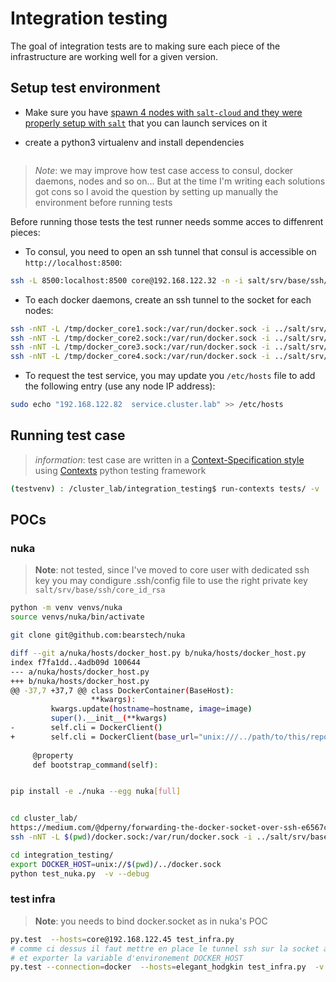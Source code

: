 # Integration testing

The goal of integration tests are to making sure each piece of the
infrastructure are working well for a given version.


## Setup test environment

* Make sure you have [spawn 4 nodes with `salt-cloud` and they were properly
  setup with `salt`](../README.md) that you can launch services on it

* create a python3 virtualenv and install dependencies

```bash

```

> *Note*: we may improve how test case access to consul, docker daemons, nodes
> and so on... But at the time I'm writing each solutions got cons so
> I avoid the question by setting up manually the environment before running
> tests

Before running those tests the test runner needs somme acces to diffenrent
pieces:

* To consul, you need to open an ssh tunnel that consul is accessible on
  ``http://localhost:8500``:

```bash
ssh -L 8500:localhost:8500 core@192.168.122.32 -n -i salt/srv/base/ssh/core_id_rsa
```

* To each docker daemons, create an ssh tunnel to the socket for each nodes:

```bash
ssh -nNT -L /tmp/docker_core1.sock:/var/run/docker.sock -i ../salt/srv/base/ssh/core_id_rsa core@192.168.122.193
ssh -nNT -L /tmp/docker_core2.sock:/var/run/docker.sock -i ../salt/srv/base/ssh/core_id_rsa core@192.168.122.27
ssh -nNT -L /tmp/docker_core3.sock:/var/run/docker.sock -i ../salt/srv/base/ssh/core_id_rsa core@192.168.122.32
ssh -nNT -L /tmp/docker_core4.sock:/var/run/docker.sock -i ../salt/srv/base/ssh/core_id_rsa core@192.168.122.82
```

* To request the test service, you may update you ``/etc/hosts`` file to add
  the following entry (use any node IP address):

```bash
sudo echo "192.168.122.82  service.cluster.lab" >> /etc/hosts
```


## Running test case

> *information*: test case are written in a [Context-Specification style](
> http://contexts.readthedocs.io/en/v0.11.2/#about) using [Contexts](
> http://contexts.readthedocs.io) python testing framework


```bash
(testvenv) : /cluster_lab/integration_testing$ run-contexts tests/ -v

```

## POCs

### nuka

> **Note**: not tested, since I've moved to core user with dedicated ssh key
> you may condigure .ssh/config file to use the right private key
> ``salt/srv/base/ssh/core_id_rsa``

```bash
python -m venv venvs/nuka
source venvs/nuka/bin/activate

git clone git@github.com:bearstech/nuka

diff --git a/nuka/hosts/docker_host.py b/nuka/hosts/docker_host.py
index f7fa1dd..4adb09d 100644
--- a/nuka/hosts/docker_host.py
+++ b/nuka/hosts/docker_host.py
@@ -37,7 +37,7 @@ class DockerContainer(BaseHost):
                  **kwargs):
         kwargs.update(hostname=hostname, image=image)
         super().__init__(**kwargs)
-        self.cli = DockerClient()
+        self.cli = DockerClient(base_url="unix:///../path/to/this/repo/../cluster_lab/integration_testing/../docker.sock")
 
     @property
     def bootstrap_command(self):


pip install -e ./nuka --egg nuka[full]


cd cluster_lab/
https://medium.com/@dperny/forwarding-the-docker-socket-over-ssh-e6567cfab160
ssh -nNT -L $(pwd)/docker.sock:/var/run/docker.sock -i ../salt/srv/base/ssh/core_id_rsa core@192.168.122.45

cd integration_testing/
export DOCKER_HOST=unix://$(pwd)/../docker.sock
python test_nuka.py  -v --debug
```

### test infra

> **Note**: you needs to bind docker.socket as in nuka's POC

```bash
py.test  --hosts=core@192.168.122.45 test_infra.py 
# comme ci dessus il faut mettre en place le tunnel ssh sur la socket avant
# et exporter la variable d'environement DOCKER_HOST
py.test --connection=docker  --hosts=elegant_hodgkin test_infra.py  -v
```